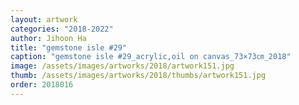 ```yaml
---
layout: artwork
categories: "2018-2022"
author: Jihoon Ha
title: "gemstone isle #29"
caption: "gemstone isle #29_acrylic,oil on canvas_73×73㎝_2018"
image: /assets/images/artworks/2018/artwork151.jpg
thumb: /assets/images/artworks/2018/thumbs/artwork151.jpg
order: 2018016
---
```

